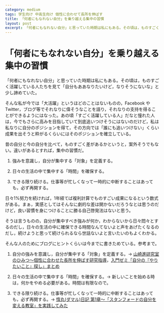 ```yaml
---
category: medium
tags: 学生向け 中高生向け 個性に合わせて長所を伸ばす
title: 「何者にもなれない自分」を乗り越える集中の習慣
layout: post
excerpt: 「何者にもなれない自分」と思っていた時期は私にもある。その頃は，ものすごく活躍している人たちを見て「自分もああなりたいけど，なりそうにないな」と少し諦めていた。
---
```

# 「何者にもなれない自分」を乗り越える集中の習慣

「何者にもなれない自分」と思っていた時期は私にもある。その頃は，ものすごく活躍している人たちを見て「自分もああなりたいけど，なりそうにないな」と少し諦めていた。

そんな私が今では「大活躍」というほどのことはないものの，Facebook や Twitter，ブログ等でそれなりに偉そうなことを語り，それなりの支持を得ることができるようにはなった。あの頃「すごく活躍している人」だなと憧れた人は，今でもさらに高みを目指していて到底追いつけそうにはないのだけど，私は私なりに自分のポジションを得て，その方向では「誰にも追いつけない」くらい成果を出そうと粋がるくらいにはそのポジションを確立している。

昔の自分と今の自分を比べて，ものすごく差があるかというと，案外そうでもない。違いがあるとすれば，集中の習慣だ。

1. 強みを意識し，自分が集中する「対象」を定義する。

2. 日々の生活の中で集中する「時間」を確保する。

3. できる限り続ける。仕事等が忙しくなって一時的に中断することはあっても，必ず再開する。

日々1%努力を続ければ，1年経てば複利計算でものすごい成果になるという数式がある。まぁ，実感としてはそんなに劇的な差は開かないだろうなとは思うのだけど，良い習慣を身につけることに勝る自己啓発法はないと思う。

そうは言うものの，自分が集中すべき強みが何か，わからないから日々悶々とするのだし，日々の生活の中に確保できる時間なんてないよと声をあげたくなるのだし，続けようと思って続けられるなら世話ないよと言いたいのもよくわかる。

そんな人のためにブログにヒントくらいは今までに書きためている。参考まで。

1. 自分の強みを意識し，自分が集中する「対象」を定義する。→ [山崎進研究室のひみつ〜個性に合わせた長所を伸ばす研究指導](http://zacky1972.github.io/blog/2015/03/24/laboratory-management-developing-strengths.html)，[入門ゼミ「自分の『やりたいこと』探し」まとめ](http://zacky1972.github.io/blog/2015/07/16/Introductory-Seminar.html)

2. 日々の生活の中で集中する「時間」を確保する。→ 新しいことを始める時は，何かをやめる必要がある。時間は有限なので。

3. できる限り続ける。仕事等が忙しくなって一時的に中断することはあっても，必ず再開する。→ [惰丸(ダマル)日記 第1章〜「スタンフォードの自分を変える教室」を実践してみた](http://zacky1972.github.io/blog/2013/01/16/Willpower-Instinct.html)